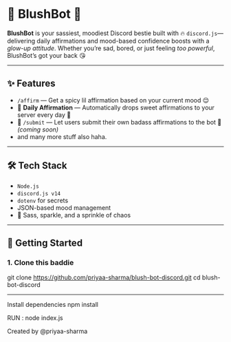 # 💖 BlushBot 💅

**BlushBot** is your sassiest, moodiest Discord bestie built with 🔥 `discord.js`—delivering daily affirmations and mood-based confidence boosts with a *glow-up attitude*. Whether you’re sad, bored, or just feeling *too powerful*, BlushBot’s got your back 😘

---

## ✨ Features

- `/affirm` — Get a spicy lil affirmation based on your current mood 😌
- 🔁 **Daily Affirmation** — Automatically drops sweet affirmations to your server every day 🩷
- 📝 `/submit` — Let users submit their own badass affirmations to the bot 👑 *(coming soon)*
- and many more stuff also haha.

---

## 🛠️ Tech Stack

- `Node.js`
- `discord.js v14`
- `dotenv` for secrets
- JSON-based mood management
- 💋 Sass, sparkle, and a sprinkle of chaos

---

## 🚀 Getting Started

### 1. Clone this baddie

git clone https://github.com/priyaa-sharma/blush-bot-discord.git
cd blush-bot-discord

----
Install dependencies
npm install

RUN : node index.js

Created by @priyaa-sharma



